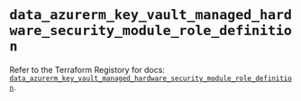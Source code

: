 # `data_azurerm_key_vault_managed_hardware_security_module_role_definition`

Refer to the Terraform Registory for docs: [`data_azurerm_key_vault_managed_hardware_security_module_role_definition`](https://registry.terraform.io/providers/hashicorp/azurerm/3.85.0/docs/data-sources/key_vault_managed_hardware_security_module_role_definition).
